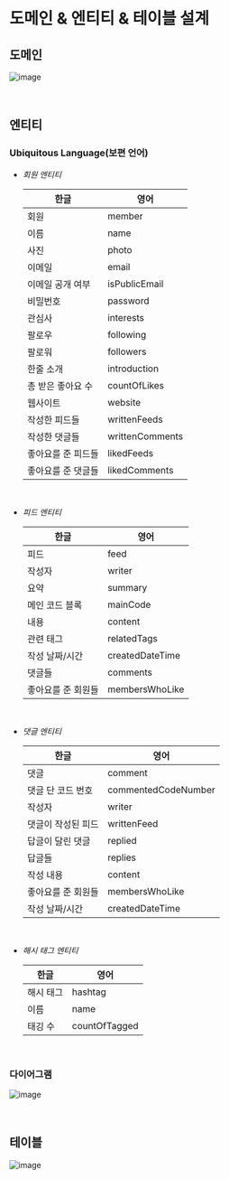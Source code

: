 # 도메인 & 엔티티 & 테이블 설계

## 도메인

![image](https://user-images.githubusercontent.com/43431081/92700070-59bf4d80-f389-11ea-9dfc-42a61f2e3714.png)

<br>

## 엔티티

### Ubiquitous Language(보편 언어)

* *회원 엔티티*

  | 한글               | 영어            |
  | ------------------ | --------------- |
  | 회원               | member          |
  | 이름               | name            |
  | 사진               | photo           |
  | 이메일             | email           |
  | 이메일 공개 여부   | isPublicEmail   |
  | 비밀번호           | password        |
  | 관심사             | interests       |
  | 팔로우             | following       |
  | 팔로워             | followers       |
  | 한줄 소개          | introduction    |
  | 총 받은 좋아요 수  | countOfLikes    |
  | 웹사이트           | website         |
  | 작성한 피드들      | writtenFeeds    |
  | 작성한 댓글들      | writtenComments |
  | 좋아요를 준 피드들 | likedFeeds      |
  | 좋아요를 준 댓글들 | likedComments   |

  <br>

* *피드 엔티티*

  | 한글               | 영어            |
  | ------------------ | --------------- |
  | 피드               | feed            |
  | 작성자             | writer          |
  | 요약               | summary         |
  | 메인 코드 블록     | mainCode        |
  | 내용               | content         |
  | 관련 태그          | relatedTags     |
  | 작성 날짜/시간     | createdDateTime |
  | 댓글들             | comments        |
  | 좋아요를 준 회원들 | membersWhoLike  |

  <br>

* *댓글 엔티티*

  | 한글               | 영어                |
  | ------------------ | ------------------- |
  | 댓글               | comment             |
  | 댓글 단 코드 번호  | commentedCodeNumber |
  | 작성자             | writer              |
  | 댓글이 작성된 피드 | writtenFeed         |
  | 답글이 달린 댓글   | replied             |
  | 답글들             | replies             |
  | 작성 내용          | content             |
  | 좋아요를 준 회원들 | membersWhoLike      |
  | 작성 날짜/시간     | createdDateTime     |

  <br>

* *해시 태그 엔티티*

  | 한글      | 영어          |
  | --------- | ------------- |
  | 해시 태그 | hashtag       |
  | 이름      | name          |
  | 태깅 수   | countOfTagged |

<br>

### 다이어그램

![image](https://user-images.githubusercontent.com/43431081/93078465-7929e380-f6c5-11ea-8521-b44fd27eeae5.png)

<br>

## 테이블

![image](https://user-images.githubusercontent.com/43431081/93302203-903b1380-f834-11ea-98c4-9dd5d02595cd.png)